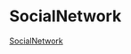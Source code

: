 # SocialNetwork
[SocialNetwork](https://pavlenstory.github.io/SocialNetwork/#/users "SocialNetwork")
